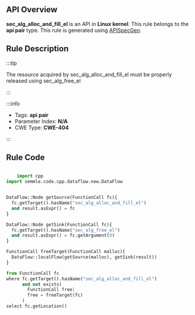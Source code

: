 ---
---


## API Overview
**sec_alg_alloc_and_fill_el** is an API in **Linux kernel**. This rule belongs to the **api pair** type. This rule is generated using [APISpecGen](../../tools/APISpecGen).
## Rule Description

:::tip

The resource acquired by sec_alg_alloc_and_fill_el must be properly released using sec_alg_free_el

:::

:::info

- Tags: **api pair**
- Parameter Index: **N/A**
- CWE Type: **CWE-404**

:::

## Rule Code
```python

    import cpp
import semmle.code.cpp.dataflow.new.DataFlow


DataFlow::Node getSource(FunctionCall fc){
  fc.getTarget().hasName("sec_alg_alloc_and_fill_el")
  and result.asExpr() = fc
}

DataFlow::Node getSink(FunctionCall fc){
  fc.getTarget().hasName("sec_alg_free_el")
  and result.asExpr() = fc.getArgument(0)
}

FunctionCall freeTarget(FunctionCall malloc){
  DataFlow::localFlow(getSource(malloc), getSink(result))
}

from FunctionCall fc
where fc.getTarget().hasName("sec_alg_alloc_and_fill_el")
      and not exists(
        FunctionCall free| 
        free = freeTarget(fc)
      )
select fc.getLocation()

    
```